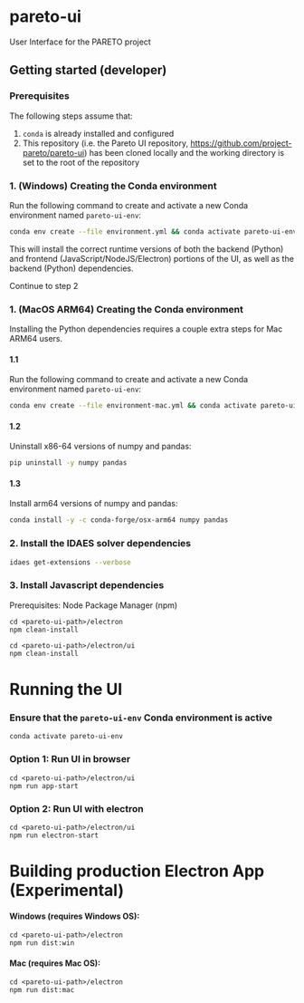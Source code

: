 # pareto-ui
User Interface for the PARETO project

## Getting started (developer)

### Prerequisites

The following steps assume that:

1. `conda` is already installed and configured
2. This repository (i.e. the Pareto UI repository, https://github.com/project-pareto/pareto-ui) has been cloned locally and the working directory is set to the root of the repository

### 1. (Windows) Creating the Conda environment

Run the following command to create and activate a new Conda environment named `pareto-ui-env`:

```sh
conda env create --file environment.yml && conda activate pareto-ui-env
```

This will install the correct runtime versions of both the backend (Python) and frontend (JavaScript/NodeJS/Electron) portions of the UI, as well as the backend (Python) dependencies.

Continue to step 2

### 1. (MacOS ARM64) Creating the Conda environment

Installing the Python dependencies requires a couple extra steps for Mac ARM64 users. 

#### 1.1

Run the following command to create and activate a new Conda environment named `pareto-ui-env`:

```sh
conda env create --file environment-mac.yml && conda activate pareto-ui-env
```

#### 1.2

Uninstall x86-64 versions of numpy and pandas:

```sh
pip uninstall -y numpy pandas
```

#### 1.3

Install arm64 versions of numpy and pandas:

```sh
conda install -y -c conda-forge/osx-arm64 numpy pandas
```


### 2. Install the IDAES solver dependencies

```sh
idaes get-extensions --verbose
```

### 3. Install Javascript dependencies

Prerequisites: Node Package Manager (npm)

```console
cd <pareto-ui-path>/electron
npm clean-install
```

```console
cd <pareto-ui-path>/electron/ui
npm clean-install
```

# Running the UI

### Ensure that the `pareto-ui-env` Conda environment is active

```console
conda activate pareto-ui-env
```

### Option 1: Run UI in browser

```console
cd <pareto-ui-path>/electron/ui
npm run app-start
```

### Option 2: Run UI with electron

```console
cd <pareto-ui-path>/electron/ui
npm run electron-start
```

# Building production Electron App (Experimental)

#### Windows (requires Windows OS):

```console
cd <pareto-ui-path>/electron
npm run dist:win
```

#### Mac (requires Mac OS):

```console
cd <pareto-ui-path>/electron
npm run dist:mac
```